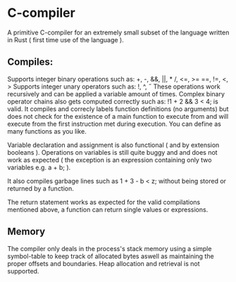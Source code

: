 # C-compiler
A primitive C-compiler for an extremely small subset of the language written in Rust ( first time use of the language ).

## Compiles:
Supports integer binary operations such as: +, -, &&, ||, * /, <=, >= ==, !=, <, >
Supports integer unary operators such as: !, ^, ˝
These operations work recursively and can be applied a variable amount of times.
Complex binary operator chains also gets computed correctly such as: !1 + 2 && 3 < 4; is valid.
It compiles and correcly labels function definitions (no arguments) but does not check for the existence of a
main function to execute from and will execute from the first instruction met during execution. You can define as
many functions as you like.

Variable declaration and assignment is also functional ( and by extension booleans ). Operations on variables is
still quite buggy and and does not work as expected ( the exception is an expression containing only two variables e.g. a + b; ).

It also compiles garbage lines such as 1 + 3 - b < z; without being stored or returned by a function.

The return statement works as expected for the valid compilations mentioned above, a function can return single values or expressions.

## Memory
The compiler only deals in the process's stack memory using a simple symbol-table to keep track of allocated bytes
aswell as maintaining the proper offsets and boundaries.
Heap allocation and retrieval is not supported.
